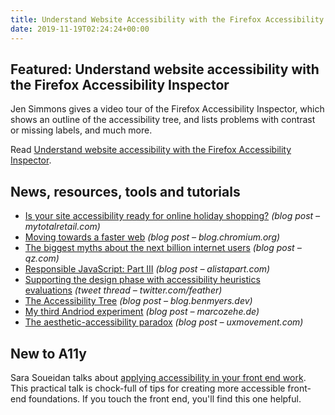 ```yaml
---
title: Understand Website Accessibility with the Firefox Accessibility Inspector and More
date: 2019-11-19T02:24:24+00:00
---
```


## Featured: Understand website accessibility with the Firefox Accessibility Inspector

Jen Simmons gives a video tour of the Firefox Accessibility Inspector, which shows an outline of the accessibility tree, and lists problems with contrast or missing labels, and much more.

Read [Understand website accessibility with the Firefox Accessibility Inspector](https://www.youtube.com/watch?v=7mqqgIxX_NU).

## News, resources, tools and tutorials

- [Is your site accessibility ready for online holiday shopping?](https://www.mytotalretail.com/article/is-your-site-accessibility-ready-for-online-holiday-shopping/) *(blog post – mytotalretail.com)*
- [Moving towards a faster web](https://blog.chromium.org/2019/11/moving-towards-faster-web.html) *(blog post – blog.chromium.org)*
- [The biggest myths about the next billion internet users](https://qz.com/1669754/tech-companies-misunderstand-the-next-billion-internet-users/) *(blog post – qz.com)*
- [Responsible JavaScript: Part III](https://alistapart.com/article/responsible-javascript-part-3/) *(blog post – alistapart.com)*
- [Supporting the design phase with accessibility heuristics evaluations](https://twitter.com/feather/status/1194828635217289216) *(tweet thread – twitter.com/feather)*
- [The Accessibility Tree](https://blog.benmyers.dev/accessibility-tree/) *(blog post – blog.benmyers.dev)*
- [My third Andriod experiment](https://marcozehe.de/2019/11/17/my-third-android-experiment/) *(blog post – marcozehe.de)*
- [The aesthetic-accessibility paradox](https://uxmovement.com/thinking/the-aesthetic-accessibility-paradox/) *(blog post – uxmovement.com)*

## New to A11y

Sara Soueidan talks about [applying accessibility in your front end work](https://vimeo.com/367882926). This practical talk is chock-full of tips for creating more accessible front-end foundations. If you touch the front end, you'll find this one helpful.
